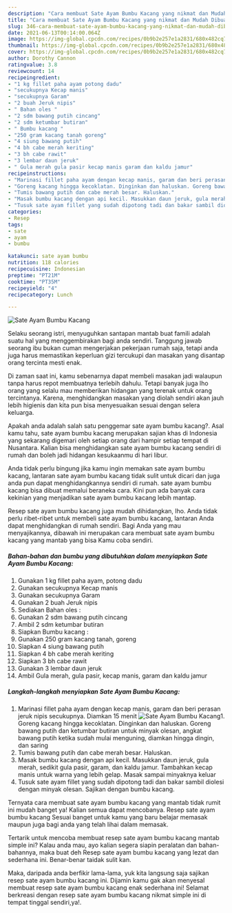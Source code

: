 ```yaml
---
description: "Cara membuat Sate Ayam Bumbu Kacang yang nikmat dan Mudah Dibuat"
title: "Cara membuat Sate Ayam Bumbu Kacang yang nikmat dan Mudah Dibuat"
slug: 346-cara-membuat-sate-ayam-bumbu-kacang-yang-nikmat-dan-mudah-dibuat
date: 2021-06-13T00:14:00.064Z
image: https://img-global.cpcdn.com/recipes/0b9b2e257e1a2831/680x482cq70/sate-ayam-bumbu-kacang-foto-resep-utama.jpg
thumbnail: https://img-global.cpcdn.com/recipes/0b9b2e257e1a2831/680x482cq70/sate-ayam-bumbu-kacang-foto-resep-utama.jpg
cover: https://img-global.cpcdn.com/recipes/0b9b2e257e1a2831/680x482cq70/sate-ayam-bumbu-kacang-foto-resep-utama.jpg
author: Dorothy Cannon
ratingvalue: 3.8
reviewcount: 14
recipeingredient:
- "1 kg fillet paha ayam potong dadu"
- "secukupnya Kecap manis"
- "secukupnya Garam"
- "2 buah Jeruk nipis"
- " Bahan oles "
- "2 sdm bawang putih cincang"
- "2 sdm ketumbar butiran"
- " Bumbu kacang "
- "250 gram kacang tanah goreng"
- "4 siung bawang putih"
- "4 bh cabe merah keriting"
- "3 bh cabe rawit"
- "3 lembar daun jeruk"
- " Gula merah gula pasir kecap manis garam dan kaldu jamur"
recipeinstructions:
- "Marinasi fillet paha ayam dengan kecap manis, garam dan beri perasan jeruk nipis secukupnya. Diamkan 15 menit"
- "Goreng kacang hingga kecoklatan. Dinginkan dan haluskan. Goreng bawang putih dan ketumbar butiran untuk minyak olesan, angkat bawang putih ketika sudah mulai menguning, diamkan hingga dingin, dan saring"
- "Tumis bawang putih dan cabe merah besar. Haluskan."
- "Masak bumbu kacang dengan api kecil. Masukkan daun jeruk, gula merah, sedikit gula pasir, garam, dan kaldu jamur. Tambahkan kecap manis untuk warna yang lebih gelap. Masak sampai minyaknya keluar"
- "Tusuk sate ayam fillet yang sudah dipotong tadi dan bakar sambil diolesi dengan minyak olesan. Sajikan dengan bumbu kacang."
categories:
- Resep
tags:
- sate
- ayam
- bumbu

katakunci: sate ayam bumbu 
nutrition: 118 calories
recipecuisine: Indonesian
preptime: "PT21M"
cooktime: "PT35M"
recipeyield: "4"
recipecategory: Lunch

---
```



![Sate Ayam Bumbu Kacang](https://img-global.cpcdn.com/recipes/0b9b2e257e1a2831/680x482cq70/sate-ayam-bumbu-kacang-foto-resep-utama.jpg)

Selaku seorang istri, menyuguhkan santapan mantab buat famili adalah suatu hal yang menggembirakan bagi anda sendiri. Tanggung jawab seorang ibu bukan cuman mengerjakan pekerjaan rumah saja, tetapi anda juga harus memastikan keperluan gizi tercukupi dan masakan yang disantap orang tercinta mesti enak.

Di zaman  saat ini, kamu sebenarnya dapat membeli masakan jadi walaupun tanpa harus repot membuatnya terlebih dahulu. Tetapi banyak juga lho orang yang selalu mau memberikan hidangan yang terenak untuk orang tercintanya. Karena, menghidangkan masakan yang diolah sendiri akan jauh lebih higienis dan kita pun bisa menyesuaikan sesuai dengan selera keluarga. 



Apakah anda adalah salah satu penggemar sate ayam bumbu kacang?. Asal kamu tahu, sate ayam bumbu kacang merupakan sajian khas di Indonesia yang sekarang digemari oleh setiap orang dari hampir setiap tempat di Nusantara. Kalian bisa menghidangkan sate ayam bumbu kacang sendiri di rumah dan boleh jadi hidangan kesukaanmu di hari libur.

Anda tidak perlu bingung jika kamu ingin memakan sate ayam bumbu kacang, lantaran sate ayam bumbu kacang tidak sulit untuk dicari dan juga anda pun dapat menghidangkannya sendiri di rumah. sate ayam bumbu kacang bisa dibuat memalui beraneka cara. Kini pun ada banyak cara kekinian yang menjadikan sate ayam bumbu kacang lebih mantap.

Resep sate ayam bumbu kacang juga mudah dihidangkan, lho. Anda tidak perlu ribet-ribet untuk membeli sate ayam bumbu kacang, lantaran Anda dapat menghidangkan di rumah sendiri. Bagi Anda yang mau menyajikannya, dibawah ini merupakan cara membuat sate ayam bumbu kacang yang mantab yang bisa Kamu coba sendiri.

<!--inarticleads1-->

##### Bahan-bahan dan bumbu yang dibutuhkan dalam menyiapkan Sate Ayam Bumbu Kacang:

1. Gunakan 1 kg fillet paha ayam, potong dadu
1. Gunakan secukupnya Kecap manis
1. Gunakan secukupnya Garam
1. Gunakan 2 buah Jeruk nipis
1. Sediakan  Bahan oles :
1. Gunakan 2 sdm bawang putih cincang
1. Ambil 2 sdm ketumbar butiran
1. Siapkan  Bumbu kacang :
1. Gunakan 250 gram kacang tanah, goreng
1. Siapkan 4 siung bawang putih
1. Siapkan 4 bh cabe merah keriting
1. Siapkan 3 bh cabe rawit
1. Gunakan 3 lembar daun jeruk
1. Ambil  Gula merah, gula pasir, kecap manis, garam dan kaldu jamur




<!--inarticleads2-->

##### Langkah-langkah menyiapkan Sate Ayam Bumbu Kacang:

1. Marinasi fillet paha ayam dengan kecap manis, garam dan beri perasan jeruk nipis secukupnya. Diamkan 15 menit
<img src="https://img-global.cpcdn.com/steps/86a53bef4f1a3362/160x128cq70/sate-ayam-bumbu-kacang-langkah-memasak-1-foto.jpg" alt="Sate Ayam Bumbu Kacang">1. Goreng kacang hingga kecoklatan. Dinginkan dan haluskan. Goreng bawang putih dan ketumbar butiran untuk minyak olesan, angkat bawang putih ketika sudah mulai menguning, diamkan hingga dingin, dan saring
1. Tumis bawang putih dan cabe merah besar. Haluskan.
1. Masak bumbu kacang dengan api kecil. Masukkan daun jeruk, gula merah, sedikit gula pasir, garam, dan kaldu jamur. Tambahkan kecap manis untuk warna yang lebih gelap. Masak sampai minyaknya keluar
1. Tusuk sate ayam fillet yang sudah dipotong tadi dan bakar sambil diolesi dengan minyak olesan. Sajikan dengan bumbu kacang.




Ternyata cara membuat sate ayam bumbu kacang yang mantab tidak rumit ini mudah banget ya! Kalian semua dapat mencobanya. Resep sate ayam bumbu kacang Sesuai banget untuk kamu yang baru belajar memasak maupun juga bagi anda yang telah lihai dalam memasak.

Tertarik untuk mencoba membuat resep sate ayam bumbu kacang mantab simple ini? Kalau anda mau, ayo kalian segera siapin peralatan dan bahan-bahannya, maka buat deh Resep sate ayam bumbu kacang yang lezat dan sederhana ini. Benar-benar taidak sulit kan. 

Maka, daripada anda berfikir lama-lama, yuk kita langsung saja sajikan resep sate ayam bumbu kacang ini. Dijamin kamu gak akan menyesal membuat resep sate ayam bumbu kacang enak sederhana ini! Selamat berkreasi dengan resep sate ayam bumbu kacang nikmat simple ini di tempat tinggal sendiri,ya!.

